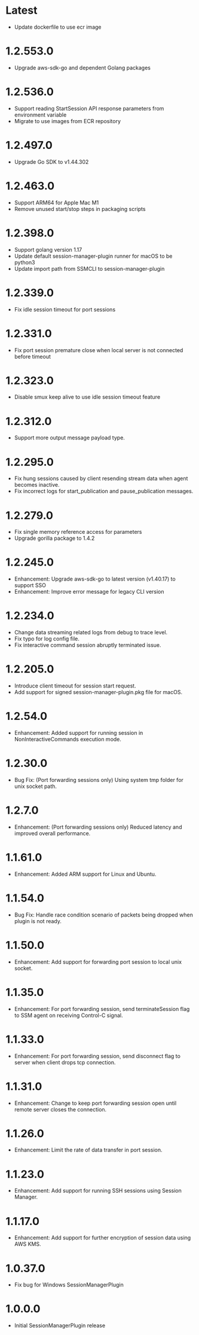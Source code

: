 Latest
================
- Update dockerfile to use ecr image

1.2.553.0
================
- Upgrade aws-sdk-go and dependent Golang packages

1.2.536.0
================
- Support reading StartSession API response parameters from environment variable
- Migrate to use images from ECR repository

1.2.497.0
================
- Upgrade Go SDK to v1.44.302

1.2.463.0
================
- Support ARM64 for Apple Mac M1
- Remove unused start/stop steps in packaging scripts
	  
1.2.398.0
================
- Support golang version 1.17
- Update default session-manager-plugin runner for macOS to be python3
- Update import path from SSMCLI to session-manager-plugin
 
1.2.339.0
================
- Fix idle session timeout for port sessions

1.2.331.0
================
- Fix port session premature close when local server is not connected before timeout

1.2.323.0
================
- Disable smux keep alive to use idle session timeout feature

1.2.312.0
================
- Support more output message payload type.

1.2.295.0
================
- Fix hung sessions caused by client resending stream data when agent becomes inactive.
- Fix incorrect logs for start_publication and pause_publication messages.

1.2.279.0
================
- Fix single memory reference access for parameters
- Upgrade gorilla package to 1.4.2 

1.2.245.0
================
- Enhancement: Upgrade aws-sdk-go to latest version (v1.40.17) to support SSO
- Enhancement: Improve error message for legacy CLI version 

1.2.234.0
================
- Change data streaming related logs from debug to trace level.
- Fix typo for log config file.
- Fix interactive command session abruptly terminated issue.

1.2.205.0
================
- Introduce client timeout for session start request.
- Add support for signed session-manager-plugin.pkg file for macOS.

1.2.54.0
================
- Enhancement: Added support  for running session in NonInteractiveCommands execution mode.

1.2.30.0
================
- Bug Fix: (Port forwarding sessions only) Using system tmp folder for unix socket path.

1.2.7.0
================
- Enhancement: (Port forwarding sessions only) Reduced latency and improved overall performance.

1.1.61.0
================
- Enhancement: Added ARM support for Linux and Ubuntu.

1.1.54.0
================
- Bug Fix: Handle race condition scenario of packets being dropped when plugin is not ready.

1.1.50.0
================
- Enhancement: Add support for forwarding port session to local unix socket.

1.1.35.0
================
- Enhancement: For port forwarding session, send terminateSession flag to SSM agent on receiving Control-C signal.

1.1.33.0
================
- Enhancement: For port forwarding session, send disconnect flag to server when client drops tcp connection.

1.1.31.0
================
- Enhancement: Change to keep port forwarding session open until remote server closes the connection.

1.1.26.0
================
- Enhancement: Limit the rate of data transfer in port session.

1.1.23.0
================
- Enhancement: Add support for running SSH sessions using Session Manager.

1.1.17.0
================
- Enhancement: Add support for further encryption of session data using AWS KMS.

1.0.37.0
================
- Fix bug for Windows SessionManagerPlugin

1.0.0.0
================
- Initial SessionManagerPlugin release
